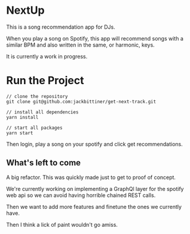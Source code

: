 # NextUp

This is a song recommendation app for DJs.

When you play a song on Spotify, this app will recommend songs with a similar BPM and also written in the same, or harmonic, keys.

It is currently a work in progress.

# Run the Project

```
// clone the repository
git clone git@github.com:jackbittiner/get-next-track.git

// install all dependencies
yarn install

// start all packages
yarn start
```

Then login, play a song on your spotify and click get recommendations.


## What's left to come

A big refactor. This was quickly made just to get to proof of concept.

We're currently working on implementing a GraphQl layer for the spotify web api so we can avoid having horrible chained REST calls.

Then we want to add more features and finetune the ones we currently have.

Then I think a lick of paint wouldn't go amiss.
